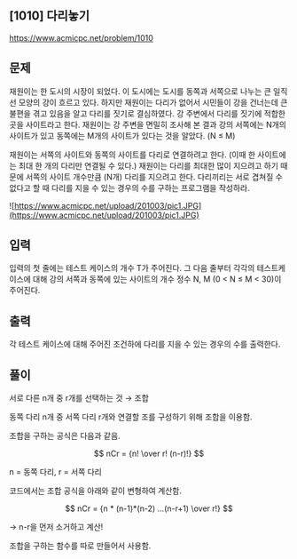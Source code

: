 ## [1010] 다리놓기
https://www.acmicpc.net/problem/1010

## 문제

재원이는 한 도시의 시장이 되었다. 이 도시에는 도시를 동쪽과 서쪽으로 나누는 큰 일직선 모양의 강이 흐르고 있다. 하지만 재원이는 다리가 없어서 시민들이 강을 건너는데 큰 불편을 겪고 있음을 알고 다리를 짓기로 결심하였다. 강 주변에서 다리를 짓기에 적합한 곳을 사이트라고 한다. 재원이는 강 주변을 면밀히 조사해 본 결과 강의 서쪽에는 N개의 사이트가 있고 동쪽에는 M개의 사이트가 있다는 것을 알았다. (N ≤ M)

재원이는 서쪽의 사이트와 동쪽의 사이트를 다리로 연결하려고 한다. (이때 한 사이트에는 최대 한 개의 다리만 연결될 수 있다.) 재원이는 다리를 최대한 많이 지으려고 하기 때문에 서쪽의 사이트 개수만큼 (N개) 다리를 지으려고 한다. 다리끼리는 서로 겹쳐질 수 없다고 할 때 다리를 지을 수 있는 경우의 수를 구하는 프로그램을 작성하라.

![https://www.acmicpc.net/upload/201003/pic1.JPG](https://www.acmicpc.net/upload/201003/pic1.JPG)


## 입력
입력의 첫 줄에는 테스트 케이스의 개수 T가 주어진다. 그 다음 줄부터 각각의 테스트케이스에 대해 강의 서쪽과 동쪽에 있는 사이트의 개수 정수 N, M (0 < N ≤ M < 30)이 주어진다.


## 출력
각 테스트 케이스에 대해 주어진 조건하에 다리를 지을 수 있는 경우의 수를 출력한다.


## 풀이
서로 다른 n개 중 r개를 선택하는 것 → 조합

동쪽 다리 n개 중 서쪽 다리 r개와 연결할 조를 구성하기 위해 조합을 이용함.

조합을 구하는 공식은 다음과 같음.

$$
nCr = {n! \over r! (n-r)!}
$$

n = 동쪽 다리, r = 서쪽 다리

코드에서는 조합 공식을 아래와 같이 변형하여 계산함.

$$
nCr = {n * (n-1)*(n-2) ...(n-r+1) \over r!}
$$

→ n-r을 먼저 소거하고 계산!

조합을 구하는 함수를 따로 만들어서 사용함.


